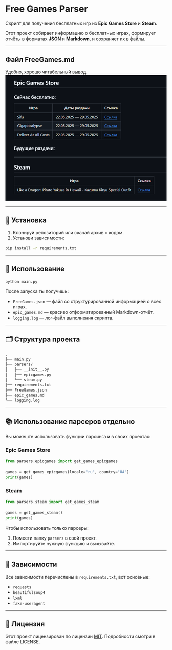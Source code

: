 # Free Games Parser

Скрипт для получения бесплатных игр из **Epic Games Store** и **Steam**.

Этот проект собирает информацию о бесплатных играх, формирует отчёты в форматах **JSON** и **Markdown**, и сохраняет их в файлы.

---

## Файл FreeGames.md

Удобно, хорошо читабельный вывод.
![Содержимое FreeGames.md](img\Markdown.png)

---

## 🔧 Установка

1. Клонируй репозиторий или скачай архив с кодом.
2. Установи зависимости:

```bash
pip install -r requirements.txt
```

---

## 🚀 Использование

```bash
python main.py
```

После запуска ты получишь:

- `FreeGames.json` — файл со структурированной информацией о всех играх.
- `epic_games.md` — красиво отформатированный Markdown-отчёт.
- `logging.log` — лог-файл выполнения скрипта.

---

## 🗂 Структура проекта

```
.
├── main.py
├── parsers/
│   ├── __init__.py
│   ├── epicgames.py
│   └── steam.py
├── requirements.txt
├── FreeGames.json
├── epic_games.md
└── logging.log
```

---

## 📚 Использование парсеров отдельно

Вы можеште использовать функции парсинга и в своих проектах:

### Epic Games Store

```python
from parsers.epicgames import get_games_epicgames

games = get_games_epicgames(locale="ru", country="UA")
print(games)
```

### Steam

```python
from parsers.steam import get_games_steam

games = get_games_steam()
print(games)
```

Чтобы использовать только парсеры:

1. Помести папку `parsers` в свой проект.
2. Импортируйте нужную функцию и вызывайте.

---

## 🧩 Зависимости

Все зависимости перечислены в `requirements.txt`, вот основные:

- `requests`
- `beautifulsoup4`
- `lxml`
- `fake-useragent`

---

## 📜 Лицензия

Этот проект лицензирован по лицензии [MIT](LICENSE). Подробности смотри в файле LICENSE.